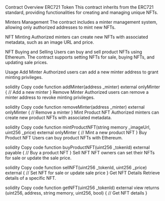 Contract Overview
ERC721 Token
This contract inherits from the ERC721 standard, providing functionalities for creating and managing unique NFTs.

Minters Management
The contract includes a minter management system, allowing only authorized addresses to mint new NFTs.

NFT Minting
Authorized minters can create new NFTs with associated metadata, such as an image URL and price.

NFT Buying and Selling
Users can buy and sell product NFTs using Ethereum. The contract supports setting NFTs for sale, buying NFTs, and updating sale prices.

Usage
Add Minter
Authorized users can add a new minter address to grant minting privileges.

solidity
Copy code
function addMinter(address _minter) external onlyMinter {
    // Add a new minter
}
Remove Minter
Authorized users can remove a minter address to revoke minting privileges.

solidity
Copy code
function removeMinter(address _minter) external onlyMinter {
    // Remove a minter
}
Mint Product NFT
Authorized minters can create new product NFTs with associated metadata.

solidity
Copy code
function mintProductNFT(string memory _imageUrl, uint256 _price) external onlyMinter {
    // Mint a new product NFT
}
Buy Product NFT
Users can buy product NFTs with Ethereum.

solidity
Copy code
function buyProductNFT(uint256 _tokenId) external payable {
    // Buy a product NFT
}
Sell NFT
NFT owners can set their NFTs for sale or update the sale price.

solidity
Copy code
function sellNFT(uint256 _tokenId, uint256 _price) external {
    // Set NFT for sale or update sale price
}
Get NFT Details
Retrieve details of a specific NFT.

solidity
Copy code
function getNFT(uint256 _tokenId) external view returns (uint256, address, string memory, uint256, bool) {
    // Get NFT details
}
